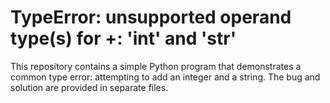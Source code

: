# TypeError: unsupported operand type(s) for +: 'int' and 'str'
This repository contains a simple Python program that demonstrates a common type error: attempting to add an integer and a string.  The bug and solution are provided in separate files.